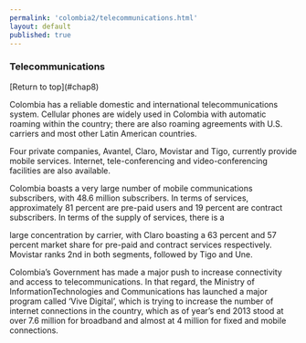 ```yaml
--- 
permalink: 'colombia2/telecommunications.html' 
layout: default
published: true 
---
```

<h3 id="telecommunications">Telecommunications</h3> [Return to top](#chap8)

Colombia has a reliable domestic and international telecommunications system. Cellular phones are widely used in Colombia with automatic roaming within the country; there are also roaming agreements with U.S. carriers and most other Latin American countries.

Four private companies, Avantel, Claro, Movistar and Tigo, currently provide mobile services. Internet, tele-conferencing and video-conferencing facilities are also available.

Colombia boasts a very large number of mobile communications subscribers, with 48.6 million subscribers. In terms of services, approximately 81 percent are pre-paid users and 19 percent are contract subscribers. In terms of the supply of services, there is a

large concentration by carrier, with Claro boasting a 63 percent and 57 percent market share for pre-paid and contract services respectively. Movistar ranks 2nd in both segments, followed by Tigo and Une.

Colombia’s Government has made a major push to increase connectivity and access to telecommunications. In that regard, the Ministry of InformationTechnologies and Communications has launched a major program called ‘Vive Digital’, which is trying to increase the number of internet connections in the country, which as of year’s end 2013 stood at over 7.6 million for broadband and almost at 4 million for fixed and mobile connections.

